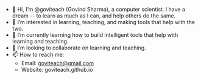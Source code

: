 - 👋 Hi, I’m @goviteach (Govind Sharma), a computer scientist. I have a dream -- to learn as much as I can, and help others do the same.
- 👀 I’m interested in learning, teaching, and making tools that help with the two.
- 🌱 I’m currently learning how to build intelligent tools that help with learning and teaching.
- 💞️ I’m looking to collaborate on learning and teaching.
- 📫 How to reach me:
  - Email: goviteach@gmail.com
  - Website: goviteach.github.io

<!---
goviteach/goviteach is a ✨ special ✨ repository because its `README.md` (this file) appears on your GitHub profile.
You can click the Preview link to take a look at your changes.
--->
